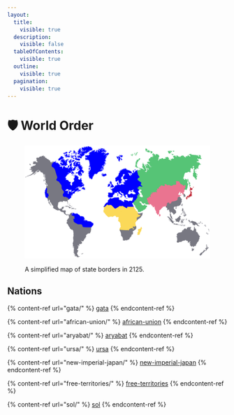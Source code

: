 ```yaml
---
layout:
  title:
    visible: true
  description:
    visible: false
  tableOfContents:
    visible: true
  outline:
    visible: true
  pagination:
    visible: true
---
```


# 🛡️ World Order

<figure><img src="../.gitbook/assets/worldmap-transparent (2).png" alt=""><figcaption><p>A simplified map of state borders in 2125.</p></figcaption></figure>

## Nations

{% content-ref url="gata/" %}
[gata](gata/)
{% endcontent-ref %}

{% content-ref url="african-union/" %}
[african-union](african-union/)
{% endcontent-ref %}

{% content-ref url="aryabat/" %}
[aryabat](aryabat/)
{% endcontent-ref %}

{% content-ref url="ursa/" %}
[ursa](ursa/)
{% endcontent-ref %}

{% content-ref url="new-imperial-japan/" %}
[new-imperial-japan](new-imperial-japan/)
{% endcontent-ref %}

{% content-ref url="free-territories/" %}
[free-territories](free-territories/)
{% endcontent-ref %}

{% content-ref url="sol/" %}
[sol](sol/)
{% endcontent-ref %}


